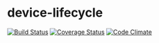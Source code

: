 # device-lifecycle

[![Build Status](https://travis-ci.org/jamstooks/device-lifecycle.svg?branch=master)](https://travis-ci.org/jamstooks/device-lifecycle)
[![Coverage Status](https://coveralls.io/repos/github/jamstooks/device-lifecycle/badge.svg?branch=master)](https://coveralls.io/github/jamstooks/device-lifecycle?branch=master)
[![Code Climate](https://codeclimate.com/github/jamstooks/device-lifecycle/badges/gpa.svg)](https://codeclimate.com/github/jamstooks/device-lifecycle)
